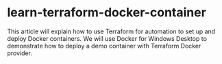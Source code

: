 # learn-terraform-docker-container

This article will explain how to use Terraform for automation to set up and deploy Docker containers. We will use Docker for Windows Desktop to demonstrate how to deploy a demo container with Terraform Docker provider.
